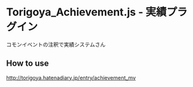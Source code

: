 # Torigoya_Achievement.js - 実績プラグイン

コモンイベントの注釈で実績システムさん

## How to use

http://torigoya.hatenadiary.jp/entry/achievement_mv

